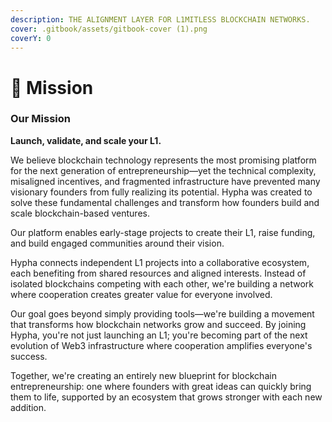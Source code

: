 ```yaml
---
description: THE ALIGNMENT LAYER FOR L1MITLESS BLOCKCHAIN NETWORKS.
cover: .gitbook/assets/gitbook-cover (1).png
coverY: 0
---
```


# 🍄 Mission

### Our Mission

**Launch, validate, and scale your L1.**

We believe blockchain technology represents the most promising platform for the next generation of entrepreneurship—yet the technical complexity, misaligned incentives, and fragmented infrastructure have prevented many visionary founders from fully realizing its potential. Hypha was created to solve these fundamental challenges and transform how founders build and scale blockchain-based ventures.&#x20;



Our platform enables early-stage projects to create their L1, raise funding, and build engaged communities around their vision.



Hypha connects independent L1 projects into a collaborative ecosystem, each benefiting from shared resources and aligned interests. Instead of isolated blockchains competing with each other, we're building a network where cooperation creates greater value for everyone involved.



Our goal goes beyond simply providing tools—we're building a movement that transforms how blockchain networks grow and succeed. By joining Hypha, you're not just launching an L1; you're becoming part of the next evolution of Web3 infrastructure where cooperation amplifies everyone's success.

Together, we're creating an entirely new blueprint for blockchain entrepreneurship: one where founders with great ideas can quickly bring them to life, supported by an ecosystem that grows stronger with each new addition.
